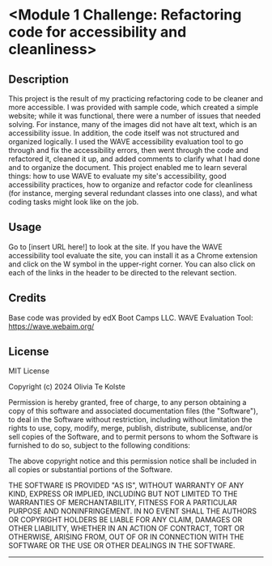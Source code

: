 # <Module 1 Challenge: Refactoring code for accessibility and cleanliness>

## Description

This project is the result of my practicing refactoring code to be cleaner and more accessible. 
I was provided with sample code, which created a simple website; while it was functional, there were a number of issues that needed solving.
For instance, many of the images did not have alt text, which is an accessibility issue. In addition, the code itself was not structured and organized logically. 
I used the WAVE accessibility evaluation tool to go through and fix the accessibility errors, then went through the code and refactored it, cleaned it up, and added comments
to clarify what I had done and to organize the document.
This project enabled me to learn several things: how to use WAVE to evaluate my site's accessibility, good accessibility practices, how to organize and refactor code for 
cleanliness (for instance, merging several redundant classes into one class), and what coding tasks might look like on the job.


## Usage


Go to [insert URL here!] to look at the site.
If you have the WAVE accessibility tool evaluate the site, you can install it as a Chrome extension and click on the W symbol in the upper-right corner.
You can also click on each of the links in the header to be directed to the relevant section.

## Credits

Base code was provided by edX Boot Camps LLC.
WAVE Evaluation Tool: https://wave.webaim.org/

## License

MIT License

Copyright (c) 2024 Olivia Te Kolste

Permission is hereby granted, free of charge, to any person obtaining a copy
of this software and associated documentation files (the "Software"), to deal
in the Software without restriction, including without limitation the rights
to use, copy, modify, merge, publish, distribute, sublicense, and/or sell
copies of the Software, and to permit persons to whom the Software is
furnished to do so, subject to the following conditions:

The above copyright notice and this permission notice shall be included in all
copies or substantial portions of the Software.

THE SOFTWARE IS PROVIDED "AS IS", WITHOUT WARRANTY OF ANY KIND, EXPRESS OR
IMPLIED, INCLUDING BUT NOT LIMITED TO THE WARRANTIES OF MERCHANTABILITY,
FITNESS FOR A PARTICULAR PURPOSE AND NONINFRINGEMENT. IN NO EVENT SHALL THE
AUTHORS OR COPYRIGHT HOLDERS BE LIABLE FOR ANY CLAIM, DAMAGES OR OTHER
LIABILITY, WHETHER IN AN ACTION OF CONTRACT, TORT OR OTHERWISE, ARISING FROM,
OUT OF OR IN CONNECTION WITH THE SOFTWARE OR THE USE OR OTHER DEALINGS IN THE
SOFTWARE.

---
